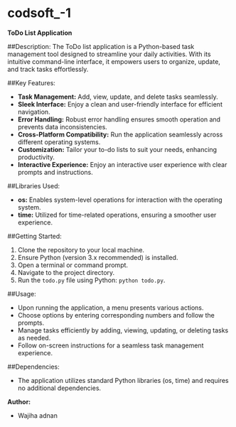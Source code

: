# codsoft_-1
**ToDo List Application**

##Description:
The ToDo list application is a Python-based task management tool designed to streamline your daily activities. With its intuitive command-line interface, it empowers users to organize, update, and track tasks effortlessly.

##Key Features:
- **Task Management:** Add, view, update, and delete tasks seamlessly.
- **Sleek Interface:** Enjoy a clean and user-friendly interface for efficient navigation.
- **Error Handling:** Robust error handling ensures smooth operation and prevents data inconsistencies.
- **Cross-Platform Compatibility:** Run the application seamlessly across different operating systems.
- **Customization:** Tailor your to-do lists to suit your needs, enhancing productivity.
- **Interactive Experience:** Enjoy an interactive user experience with clear prompts and instructions.

##Libraries Used:
- **os:** Enables system-level operations for interaction with the operating system.
- **time:** Utilized for time-related operations, ensuring a smoother user experience.

##Getting Started:
1. Clone the repository to your local machine.
2. Ensure Python (version 3.x recommended) is installed.
3. Open a terminal or command prompt.
4. Navigate to the project directory.
5. Run the `todo.py` file using Python: `python todo.py`.

##Usage:
- Upon running the application, a menu presents various actions.
- Choose options by entering corresponding numbers and follow the prompts.
- Manage tasks efficiently by adding, viewing, updating, or deleting tasks as needed.
- Follow on-screen instructions for a seamless task management experience.

##Dependencies:
- The application utilizes standard Python libraries (os, time) and requires no additional dependencies.



**Author:**
- Wajiha adnan
